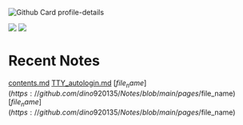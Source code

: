 <!--
**dino920135/dino920135** is a ✨ _special_ ✨ repository because its `README.md` (this file) appears on your GitHub profile.
-->
<!-- # About me -->

![Github Card profile-details](http://github-profile-summary-cards.vercel.app/api/cards/profile-details?username=dino920135&theme=github_dark)

![](http://github-profile-summary-cards.vercel.app/api/cards/stats?username=dino920135&theme=github_dark) ![](http://github-profile-summary-cards.vercel.app/api/cards/most-commit-language?username=dino920135&theme=github_dark)

# Recent Notes
<!-- BLOG-POST-LIST:START -->
[contents.md](https://github.com/dino920135/Notes/blob/main/pages/contents.md)
[TTY_autologin.md](https://github.com/dino920135/Notes/blob/main/pages/TTY_autologin.md)
[$file_name](https://github.com/dino920135/Notes/blob/main/pages/$file_name)
[$file_name](https://github.com/dino920135/Notes/blob/main/pages/$file_name)
<!-- BLOG-POST-LIST:END -->
